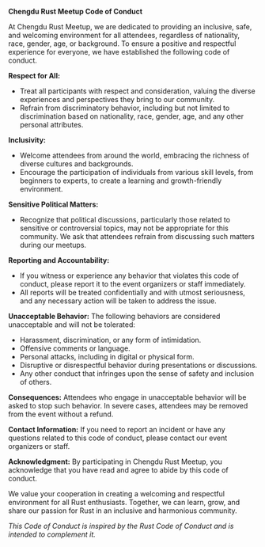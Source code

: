 
**Chengdu Rust Meetup Code of Conduct**

At Chengdu Rust Meetup, we are dedicated to providing an inclusive, safe, and welcoming environment for all attendees, regardless of nationality, race, gender, age, or background. To ensure a positive and respectful experience for everyone, we have established the following code of conduct.

**Respect for All:**
- Treat all participants with respect and consideration, valuing the diverse experiences and perspectives they bring to our community.
- Refrain from discriminatory behavior, including but not limited to discrimination based on nationality, race, gender, age, and any other personal attributes.

**Inclusivity:**
- Welcome attendees from around the world, embracing the richness of diverse cultures and backgrounds.
- Encourage the participation of individuals from various skill levels, from beginners to experts, to create a learning and growth-friendly environment.

**Sensitive Political Matters:**
- Recognize that political discussions, particularly those related to sensitive or controversial topics, may not be appropriate for this community. We ask that attendees refrain from discussing such matters during our meetups.

**Reporting and Accountability:**
- If you witness or experience any behavior that violates this code of conduct, please report it to the event organizers or staff immediately.
- All reports will be treated confidentially and with utmost seriousness, and any necessary action will be taken to address the issue.

**Unacceptable Behavior:**
The following behaviors are considered unacceptable and will not be tolerated:
- Harassment, discrimination, or any form of intimidation.
- Offensive comments or language.
- Personal attacks, including in digital or physical form.
- Disruptive or disrespectful behavior during presentations or discussions.
- Any other conduct that infringes upon the sense of safety and inclusion of others.

**Consequences:**
Attendees who engage in unacceptable behavior will be asked to stop such behavior. In severe cases, attendees may be removed from the event without a refund.

**Contact Information:**
If you need to report an incident or have any questions related to this code of conduct, please contact our event organizers or staff.

**Acknowledgment:**
By participating in Chengdu Rust Meetup, you acknowledge that you have read and agree to abide by this code of conduct.

We value your cooperation in creating a welcoming and respectful environment for all Rust enthusiasts. Together, we can learn, grow, and share our passion for Rust in an inclusive and harmonious community.

*This Code of Conduct is inspired by the Rust Code of Conduct and is intended to complement it.*